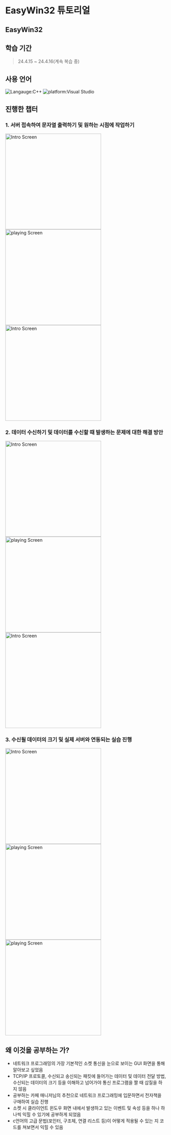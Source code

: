 # EasyWin32 튜토리얼<br>
## EasyWin32
## 학습 기간
> 24.4.15 ~ 24.4.16(계속 복습 중)

## 사용 언어
![Langauge:C++](https://img.shields.io/badge/Language-C-red) ![platform:Visual Studio](https://img.shields.io/badge/Platform-Visual_Studio-red)
<br>

## 진행한 챕터
### 1. 서버 접속하여 문자열 출력하기 및 원하는 시점에 작업하기
<img src="실습1.png" alt="Intro Screen" width="300px" height="300px"><img src="실습2.png" alt="playing Screen" width="300px" height="300px"><img src="실습3.png" alt="Intro Screen" width="300px" height="300px">
### 2. 데이터 수신하기 및 데이터를 수신할 때 발생하는 문제에 대한 해결 방안
<img src="실습4.png" alt="Intro Screen" width="300px" height="300px"><img src="실습5.png" alt="playing Screen" width="300px" height="300px"><img src="실습6.png" alt="Intro Screen" width="300px" height="300px">
### 3. 수신될 데이터의 크기 및 실제 서버와 연동되는 실습 진행
<img src="실습7.png" alt="Intro Screen" width="300px" height="300px"><img src="실습8.png" alt="playing Screen" width="300px" height="300px"><img src="실습9.png" alt="playing Screen" width="300px" height="300px">
<br>

## 왜 이것을 공부하는 가?
- 네트워크 프로그래밍의 가장 기본적인 소켓 통신을 눈으로 보이는 GUI 화면을 통해 알아보고 싶었음
- TCP/IP 프로토콜, 수신되고 송신되는 패킷에 들어가는 데이터 및 데이터 전달 방법, 수신되는 데이터의 크기 등을 이해하고 넘어가야 통신 프로그램을 짤 때 삽질을 하지 않음
- 공부하는 카페 매니저님의 추천으로 네트워크 프로그래밍에 입문하면서 전자책을 구매하여 실습 진행
- 소켓 시 클라이언트 윈도우 화면 내에서 발생하고 있는 이벤트 및 속성 등을 하나 하나씩 익힐 수 있기에 공부하게 되었음
- c언어의 고급 문법(포인터, 구조체, 연결 리스트 등)이 어떻게 적용될 수 있는 지 코드를 쳐보면서 익힐 수 있음









 
